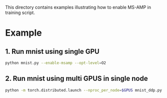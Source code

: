 This directory contains examples illustrating how to enable MS-AMP in training script.

# Example

## 1. Run mnist using single GPU

```bash
python mnist.py --enable-msamp --opt-level=O2
```

## 2. Run mnist using multi GPUS in single node

```bash
python -m torch.distributed.launch --nproc_per_node=$GPUS mnist_ddp.py --enable-msamp --opt-level=O2
```
